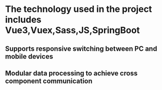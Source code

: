 # The technology used in the project includes Vue3,Vuex,Sass,JS,SpringBoot
## Supports responsive switching between PC and mobile devices
## Modular data processing to achieve cross component communication

